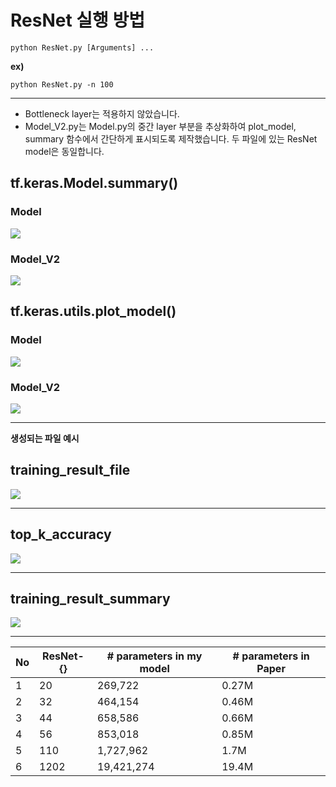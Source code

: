 # ResNet 실행 방법

`python ResNet.py [Arguments] ...`

**ex)** 

`python ResNet.py -n 100`

---

 - Bottleneck layer는 적용하지 않았습니다.
 - Model_V2.py는 Model.py의 중간 layer 부분을 추상화하여 plot_model, summary 함수에서 간단하게 표시되도록 제작했습니다. 두 파일에 있는 ResNet model은 동일합니다.

## **tf.keras.Model.summary()**

### Model

![](./Pics/summary_model.png)

### Model_V2

![](./Pics/summary_model_v2.png)


## **tf.keras.utils.plot_model()**              

### Model

![](./Pics/plot_model.png)

### Model_V2

![](./Pics/plot_model_v2.png)

---

**생성되는 파일 예시**

## **training_result_file**

![](./Pics/training_result.png)

---

## **top_k_accuracy**

![](./Pics/top_k_result.png)

---

## **training_result_summary**

![](./Pics/result_file_summary.png)

---

| No | ResNet-{} | # parameters in my model | # parameters in Paper |
| --- | --- | --- | --- |
| 1 | 20 | 269,722 | 0.27M |
| 2 | 32 | 464,154 | 0.46M |
| 3 | 44 | 658,586 | 0.66M |
| 4 | 56 | 853,018 | 0.85M |
| 5 | 110 | 1,727,962 | 1.7M |
| 6 | 1202 | 19,421,274 | 19.4M |

